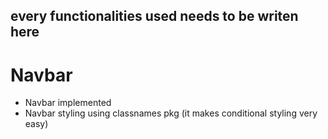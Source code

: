 ## every functionalities used needs to be writen here 

# Navbar 
-   Navbar implemented 
-   Navbar styling using classnames pkg (it makes conditional styling very easy)

